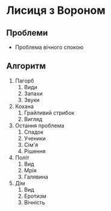 # Лисиця з Вороном

## Проблеми

* Проблема вічного спокою

## Алгоритм

1. Пагорб
    1. Види
    1. Запахи
    1. Звуки
1. Кохана
    1. Грайливий стрибок
    1. Вигляд
1. Остання проблема
    1. Спадок
    1. Ученики
    1. Сім'я
    1. Рішення
1. Політ
    1. Вид
    1. Мрія
    1. Галявина
1. Дім
    1. Вид
    1. Еротизм
    1. Вічність
